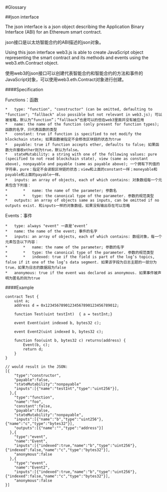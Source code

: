 #Glossary

##json interface

The json interface is a json object describing the Application Binary Interface (ABI) for an Ethereum smart contract.

json接口是以太坊智能合约的ABI描述的json对象。

Using this json interface web3.js is able to create JavaScript object representing the smart contract and its methods and events using the web3.eth.Contract object.

使用web3的json接口可以创建代表智能合约和智能合约的方法和事件的JavaScript对象，可以使用web3.eth.Contract对象进行创建。

####Specification

Functions：函数

	*	type: "function", "constructor" (can be omitted, defaulting to "function"; "fallback" also possible but not relevant in web3.js); 可以被省略，默认为“function”；“fallback”也是可以的但在web3里面并没有被应用
	*	name: the name of the function (only present for function types); 函数的名字，只代表函数的类型
	*	constant: true if function is specified to not modify the blockchain state; 如果函数被指定不会修改区块链的状态为true
	*	payable: true if function accepts ether, defaults to false; 如果函数允许接收ether则为true，默认为false。
	*	stateMutability: a string with one of the following values: pure (specified to not read blockchain state), view (same as constant above), nonpayable and payable (same as payable above); 一个拥有下列值的字符串，pure：指定不会读取区块链的状态；view和上面的constant一样；moneyable和payable和上面的payable一样。
	*	inputs: an array of objects, each of which contains: 对象数组每一个元素包含下列值：
	*		*	name: the name of the parameter; 参数名
	*		*	type: the canonical type of the parameter. 参数的规范类型
	*	outputs: an array of objects same as inputs, can be omitted if no outputs exist. 和inputs一样的对象数组，如果没有输出存在可以忽略

Events：事件

	*	type: always "event" 一直是‘event’
	*	name: the name of the event; 事件的名字
	*	inputs: an array of objects, each of which contains: 数组对象，每一个元素包含以下内容：
	*		*	name: the name of the parameter; 参数的名字
	*		*	type: the canonical type of the parameter. 参数的规范类型
	*		*	indexed: true if the field is part of the log’s topics, false if it one of the log’s data segment. 如果该字段为日志主题的一部分为true，如果为日志的数据段为false
	*	anonymous: true if the event was declared as anonymous. 如果事件被声明为匿名的则为true

####Example

```
contract Test {
    uint a;
    address d = 0x12345678901234567890123456789012;

    function Test(uint testInt)  { a = testInt;}

    event Event(uint indexed b, bytes32 c);

    event Event2(uint indexed b, bytes32 c);

    function foo(uint b, bytes32 c) returns(address) {
        Event(b, c);
        return d;
    }
}

// would result in the JSON:
[{
    "type":"constructor",
    "payable":false,
    "stateMutability":"nonpayable"
    "inputs":[{"name":"testInt","type":"uint256"}],
  },{
    "type":"function",
    "name":"foo",
    "constant":false,
    "payable":false,
    "stateMutability":"nonpayable",
    "inputs":[{"name":"b","type":"uint256"}, {"name":"c","type":"bytes32"}],
    "outputs":[{"name":"","type":"address"}]
  },{
    "type":"event",
    "name":"Event",
    "inputs":[{"indexed":true,"name":"b","type":"uint256"}, {"indexed":false,"name":"c","type":"bytes32"}],
    "anonymous":false
  },{
    "type":"event",
    "name":"Event2",
    "inputs":[{"indexed":true,"name":"b","type":"uint256"},{"indexed":false,"name":"c","type":"bytes32"}],
    "anonymous":false
}]
```













